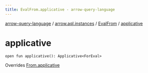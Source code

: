 ```yaml
---
title: EvalFrom.applicative - arrow-query-language
---
```


[arrow-query-language](../../index.html) / [arrow.aql.instances](../index.html) / [EvalFrom](index.html) / [applicative](./applicative.html)

# applicative

`open fun applicative(): Applicative<ForEval>`

Overrides [From.applicative](../../arrow.aql/-from/applicative.html)

